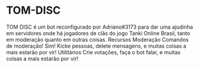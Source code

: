 # TOM-DISC
TOM DISC é um bot reconfigurado por Adriano#3173 para dar uma ajudinha em servidores onde há jogadores de clãs do jogo Tanki Online Brasil, tanto em moderação quanto em outras coisas. Recursos Moderação Comandos de moderação! Sim! Kicke pessoas, delete mensagens, e muitas coisas a mais estarão por vir! Utilitários Crie votações, faça o bot falar, e muitas coisas a mais estarão por vir!
